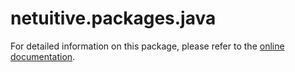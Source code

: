 # netuitive.packages.java

For detailed information on this package, please refer to the [online documentation](https://help.netuitive.com/Content/Integrations/java.htm).